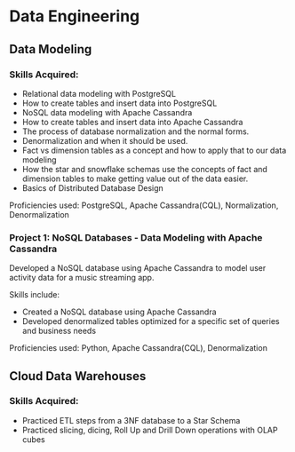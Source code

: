 # Data Engineering

## Data Modeling

### Skills Acquired:
- Relational data modeling with PostgreSQL
- How to create tables and insert data into PostgreSQL
- NoSQL data modeling with Apache Cassandra
- How to create tables and insert data into Apache Cassandra
- The process of database normalization and the normal forms.
- Denormalization and when it should be used.
- Fact vs dimension tables as a concept and how to apply that to our data modeling
- How the star and snowflake schemas use the concepts of fact and dimension tables to make getting value out of the data easier.
- Basics of Distributed Database Design

Proficiencies used: PostgreSQL, Apache Cassandra(CQL), Normalization, Denormalization

### Project 1: NoSQL Databases - Data Modeling with Apache Cassandra
Developed a NoSQL database using Apache Cassandra to model user activity data for a music streaming app. <br>

Skills include:
- Created a NoSQL database using Apache Cassandra
- Developed denormalized tables optimized for a specific set of queries and business needs

Proficiencies used: Python, Apache Cassandra(CQL), Denormalization

## Cloud Data Warehouses

### Skills Acquired:
- Practiced ETL steps from a 3NF database to a Star Schema
- Practiced slicing, dicing, Roll Up and Drill Down operations with OLAP cubes
